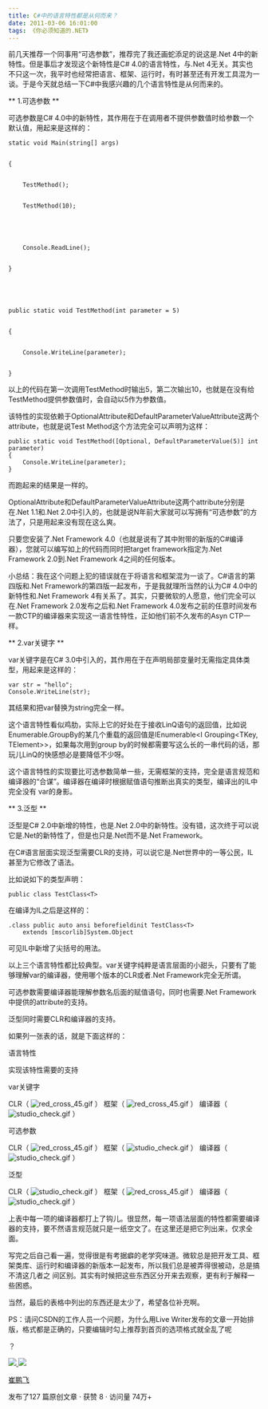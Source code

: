 ```yaml
---
title: C#中的语言特性都是从何而来？
date: 2011-03-06 16:01:00
tags: 《你必须知道的.NET》
---
```

前几天推荐一个同事用“可选参数”，推荐完了我还画蛇添足的说这是.Net 4中的新特性。但是事后才发现这个新特性是C# 4.0的语言特性，与.Net
4无关。其实也不只这一次，我平时也经常把语言、框架、运行时，有时甚至还有开发工具混为一谈。于是今天就总结一下C#中我感兴趣的几个语言特性是从何而来的。

** 1.可选参数  **

可选参数是C# 4.0中的新特性，其作用在于在调用者不提供参数值时给参数一个默认值，用起来是这样的：

    
    
    static void Main(string[] args)
    
    
    {
    
    
        TestMethod();
    
    
        TestMethod(10);
    
    
     
    
    
        Console.ReadLine();
    
    
    }
    
    
     
    
    
    public static void TestMethod(int parameter = 5)
    
    
    {
    
    
        Console.WriteLine(parameter);
    
    
    }

以上的代码在第一次调用TestMethod时输出5，第二次输出10，也就是在没有给TestMethod提供参数值时，会自动以5作为参数值。

该特性的实现依赖于OptionalAttribute和DefaultParameterValueAttribute这两个attribute，也就是说Test
Method这个方法完全可以声明为这样：

    
    
    public static void TestMethod([Optional, DefaultParameterValue(5)] int parameter)
    {
        Console.WriteLine(parameter);
    }

而跑起来的结果是一样的。

OptionalAttribute和DefaultParameterValueAttribute这两个attribute分别是在.Net 1.1和.Net
2.0中引入的，也就是说N年前大家就可以写拥有“可选参数”的方法了，只是用起来没有现在这么爽。

只要您安装了.Net Framework 4.0（也就是说有了其中附带的新版的C#编译器），您就可以编写如上的代码而同时把target
framework指定为.Net Framework 2.0到.Net Framework 4之间的任何版本。

小总结：我在这个问题上犯的错误就在于将语言和框架混为一谈了。C#语言的第四版和.Net Framework的第四版一起发布，于是我就理所当然的认为C#
4.0中的新特性和.Net Framework 4有关系了。其实，只要微软的人愿意，他们完全可以在.Net Framework 2.0发布之后和.Net
Framework 4.0发布之前的任意时间发布一款CTP的编译器来实现这一语言性特性，正如他们前不久发布的Asyn CTP一样。

** 2.var关键字  **

var关键字是在C# 3.0中引入的，其作用在于在声明局部变量时无需指定具体类型，用起来是这样的：

    
    
    var str = "hello";
    Console.WriteLine(str);

其结果和把var替换为string完全一样。

这个语言特性看似鸡肋，实际上它的好处在于接收LinQ语句的返回值，比如说Enumerable.GroupBy的某几个重载的返回值是IEnumerable<I
Grouping<TKey, TElement>>，如果每次用到group by的时候都需要写这么长的一串代码的话，那玩儿LinQ的快感想必是要降低不少呀。

这个语言特性的实现要比可选参数简单一些，无需框架的支持，完全是语言规范和编译器的“合谋”。编译器在编译时根据赋值语句推断出真实的类型，编译出的IL中完全没有
var的身影。

** 3.泛型  **

泛型是C# 2.0中新增的特性，也是.Net 2.0中的新特性。没有错，这次终于可以说它是.Net的新特性了，但是也只是.Net而不是.Net
Framework。

在C#语言层面实现泛型需要CLR的支持，可以说它是.Net世界中的一等公民，IL甚至为它修改了语法。

比如说如下的类型声明：

    
    
    public class TestClass<T>

在编译为IL之后是这样的：

    
    
    .class public auto ansi beforefieldinit TestClass<T>
        extends [mscorlib]System.Object

可见IL中新增了尖括号的用法。

以上三个语言特性都比较典型。var关键字纯粹是语言层面的小甜头，只要有了能够理解var的编译器，使用哪个版本的CLR或者.Net
Framework完全无所谓。

可选参数需要编译器能理解参数名后面的赋值语句，同时也需要.Net Framework中提供的attribute的支持。

泛型同时需要CLR和编译器的支持。

如果列一张表的话，就是下面这样的：

语言特性

实现该特性需要的支持

var关键字

CLR（ ![red_cross_45.gif](http://vzochat.com/zh/images/icons/red_cross_45.gif)
） 框架（ ![red_cross_45.gif](http://vzochat.com/zh/images/icons/red_cross_45.gif)
） 编译器（ ![studio_check.gif](http://www.articulate.com/images/studio_check.gif)
）

可选参数

CLR（ ![red_cross_45.gif](http://vzochat.com/zh/images/icons/red_cross_45.gif)
） 框架（ ![studio_check.gif](http://www.articulate.com/images/studio_check.gif) ）
编译器（ ![studio_check.gif](http://www.articulate.com/images/studio_check.gif) ）

泛型

CLR（ ![studio_check.gif](http://www.articulate.com/images/studio_check.gif) ）
框架（ ![red_cross_45.gif](http://vzochat.com/zh/images/icons/red_cross_45.gif) ）
编译器（ ![studio_check.gif](http://www.articulate.com/images/studio_check.gif) ）

上表中每一项的编译器都打上了钩儿。很显然，每一项语法层面的特性都需要编译器的支持，要不然语言规范就只是一纸空文了。在这里还是把它列出来，仅求全面。

写完之后自己看一遍，觉得很是有考据癖的老学究味道。微软总是把开发工具、框架类库、运行时和编译器的新版本一起发布，所以我们总是被弄得很被动，总是搞不清这几者之
间区别。其实有时候把这些东西区分开来去观察，更有利于解释一些困惑。

当然，最后的表格中列出的东西还是太少了，希望各位补充啊。

PS：请问CSDN的工作人员一个问题，为什么用Live Writer发布的文章一开始排版，格式都是正确的，只要编辑时勾上推荐到首页的选项格式就全乱了呢

？



[ ![](https://profile.csdnimg.cn/5/2/5/3_cuipengfei1)
![](https://g.csdnimg.cn/static/user-reg-year/1x/11.png)
](https://blog.csdn.net/cuipengfei1)

[ 崔鹏飞 ](https://blog.csdn.net/cuipengfei1)

发布了127 篇原创文章  ·  获赞 8  ·  访问量 74万+

